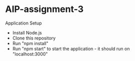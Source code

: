 # AIP-assignment-3
Application Setup
- Install Node.js
- Clone this repository
- Run "npm install"
- Run "npm start" to start the application - it should run on "localhost:3000"